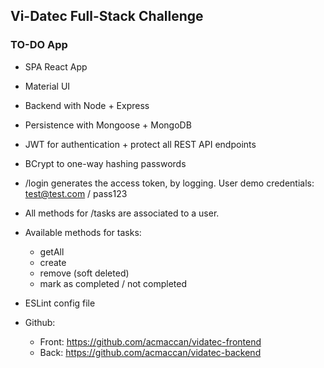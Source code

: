 ## Vi-Datec Full-Stack Challenge

### TO-DO App

- SPA React App
- Material UI

- Backend with Node + Express
- Persistence with Mongoose + MongoDB

- JWT for authentication + protect all REST API endpoints
- BCrypt to one-way hashing passwords

- /login generates the access token, by logging. 
  User demo credentials: test@test.com / pass123

- All methods for /tasks are associated to a user.

- Available methods for tasks:
  - getAll
  - create
  - remove (soft deleted)
  - mark as completed / not completed
    
- ESLint config file

- Github:
  - Front: https://github.com/acmaccan/vidatec-frontend
  - Back: https://github.com/acmaccan/vidatec-backend